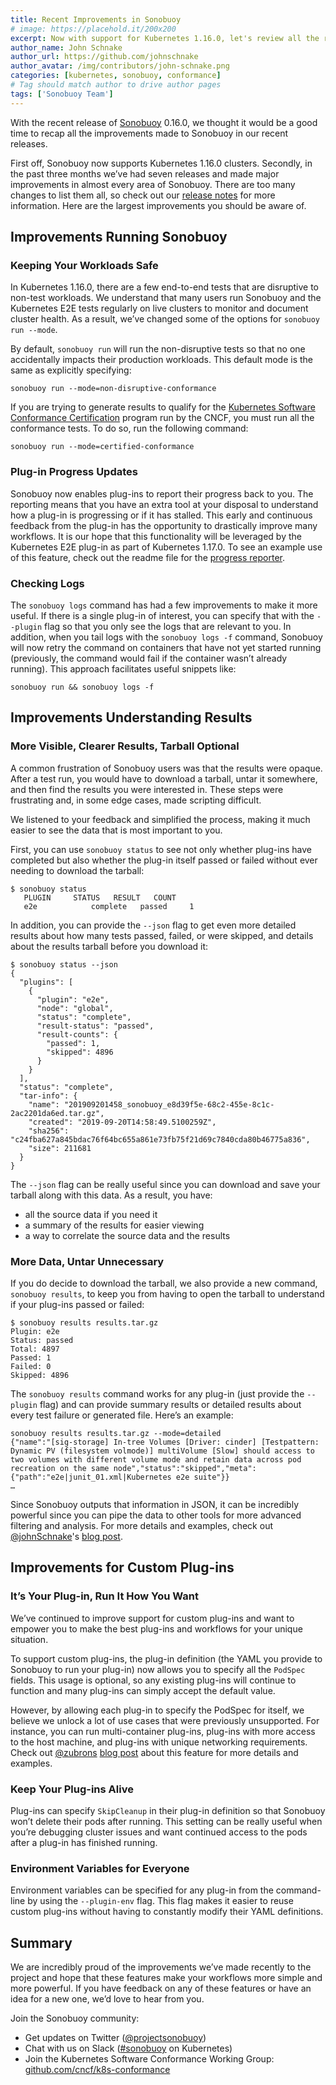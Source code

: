 ```yaml
---
title: Recent Improvements in Sonobuoy
# image: https://placehold.it/200x200
excerpt: Now with support for Kubernetes 1.16.0, let's review all the recent improvements to Sonobuoy.
author_name: John Schnake
author_url: https://github.com/johnschnake
author_avatar: /img/contributors/john-schnake.png
categories: [kubernetes, sonobuoy, conformance]
# Tag should match author to drive author pages
tags: ['Sonobuoy Team']
---
```


With the recent release of [Sonobuoy][github] 0.16.0, we thought it would be a good time to recap all the improvements made to Sonobuoy in our recent releases.

First off, Sonobuoy now supports Kubernetes 1.16.0 clusters.  Secondly, in the past three months we’ve had seven releases and made major improvements in almost every area of Sonobuoy. There are too many changes to list them all, so check out our [release notes][releases] for more information. Here are the largest improvements you should be aware of.

## Improvements Running Sonobuoy
### Keeping Your Workloads Safe
In Kubernetes 1.16.0, there are a few end-to-end tests that are disruptive to non-test workloads. We understand that many users run Sonobuoy and the Kubernetes E2E tests regularly on live clusters to monitor and document cluster health. As a result, we’ve changed some of the options for `sonobuoy run --mode`.

By default, `sonobuoy run` will run the non-disruptive tests so that no one accidentally impacts their production workloads. This default mode is the same as explicitly specifying:

```
sonobuoy run --mode=non-disruptive-conformance
```

If you are trying to generate results to qualify for the [Kubernetes Software
Conformance Certification][cncf] program run by the CNCF, you must run all the conformance tests. To do so, run the following command: 

```
sonobuoy run --mode=certified-conformance
```

### Plug-in Progress Updates
Sonobuoy now enables plug-ins to report their progress back to you. The reporting means that you have an extra tool at your disposal to understand how a plug-in is progressing or if it has stalled. This early and continuous feedback from the plug-in has the opportunity to drastically improve many workflows. It is our hope that this functionality will be leveraged by the Kubernetes E2E plug-in as part of Kubernetes 1.17.0. To see an example use of this feature, check out the readme file for the [progress reporter][progressExample].

### Checking Logs
The `sonobuoy logs` command has had a few improvements to make it more useful. If there is a single plug-in of interest, you can specify that with the `--plugin` flag so that you only see the logs that are relevant to you. In addition, when you tail logs with the `sonobuoy logs -f` command, Sonobuoy will now retry the command on containers that have not yet started running (previously, the command would fail if the container wasn’t already running). This approach facilitates useful snippets like:

```
sonobuoy run && sonobuoy logs -f
```

## Improvements Understanding Results
### More Visible, Clearer Results, Tarball Optional
A common frustration of Sonobuoy users was that the results were opaque. After a test run, you would have to download a tarball, untar it somewhere, and then find the results you were interested in. These steps were frustrating and, in some edge cases, made scripting difficult.

We listened to your feedback and simplified the process, making it much easier to see the data that is most important to you.

First, you can use `sonobuoy status` to see not only whether plug-ins have completed but also whether the plug-in itself passed or failed without ever needing to download the tarball:

```
$ sonobuoy status
   PLUGIN     STATUS   RESULT   COUNT
   e2e            complete   passed     1
```

In addition, you can provide the `--json` flag to get even more detailed results about how many tests passed, failed, or were skipped, and details about the results tarball before you download it:

```
$ sonobuoy status --json
{
  "plugins": [
    {
      "plugin": "e2e",
      "node": "global",
      "status": "complete",
      "result-status": "passed",
      "result-counts": {
        "passed": 1,
        "skipped": 4896
      }
    }
  ],
  "status": "complete",
  "tar-info": {
    "name": "201909201458_sonobuoy_e8d39f5e-68c2-455e-8c1c-2ac2201da6ed.tar.gz",
    "created": "2019-09-20T14:58:49.5100259Z",
    "sha256": "c24fba627a845bdac76f64bc655a861e73fb75f21d69c7840cda80b46775a836",
    "size": 211681
  }
}
```

The `--json` flag can be really useful since you can download and save your tarball along with this data. As a result, you have:

 - all the source data if you need it
 - a summary of the results for easier viewing
 - a way to correlate the source data and the results

### More Data, Untar Unnecessary
If you do decide to download the tarball, we also provide a new command, `sonobuoy results`, to keep you from having to open the tarball to understand if your plug-ins passed or failed:

```
$ sonobuoy results results.tar.gz
Plugin: e2e
Status: passed
Total: 4897
Passed: 1
Failed: 0
Skipped: 4896
```

The `sonobuoy results` command works for any plug-in (just provide the `--plugin` flag) and can provide summary results or detailed results about every test failure or generated file. Here’s an example:

```
sonobuoy results results.tar.gz --mode=detailed
{"name":"[sig-storage] In-tree Volumes [Driver: cinder] [Testpattern: Dynamic PV (filesystem volmode)] multiVolume [Slow] should access to two volumes with different volume mode and retain data across pod recreation on the same node","status":"skipped","meta":{"path":"e2e|junit_01.xml|Kubernetes e2e suite"}}
…
```

Since Sonobuoy outputs that information in JSON, it can be incredibly powerful since you can pipe the data to other tools for more advanced filtering and analysis. For more details and examples, check out [@johnSchnake][schnakeGithub]'s [blog post][resultsBlogPost].

## Improvements for Custom Plug-ins
### It’s Your Plug-in, Run It How You Want
We’ve continued to improve support for custom plug-ins and want to empower you to make the best plug-ins and workflows for your unique situation.

To support custom plug-ins, the plug-in definition (the YAML you provide to Sonobuoy to run your plug-in) now allows you to specify all the `PodSpec` fields. This usage is optional, so any existing plug-ins will continue to function and many plug-ins can simply accept the default value.

However, by allowing each plug-in to specify the PodSpec for itself, we believe we unlock a lot of use cases that were previously unsupported. For instance, you can run multi-container plug-ins, plug-ins with more access to the host machine, and plug-ins with unique networking requirements. Check out [@zubrons][zubronGithub] [blog post][podSpecBlogPost] about this feature for more details and examples.

### Keep Your Plug-ins Alive
Plug-ins can specify `SkipCleanup` in their plug-in definition so that Sonobuoy won’t delete their pods after running. This setting can be really useful when you’re debugging cluster issues and  want continued access to the pods after a plug-in has finished running.

### Environment Variables for Everyone
Environment variables can be specified for any plug-in from the command-line by using the `--plugin-env` flag. This flag makes it easier to reuse custom plug-ins without having to constantly modify their YAML definitions.

## Summary

We are incredibly proud of the improvements we’ve made recently to the project and hope that these features make your workflows more simple and more powerful. If you have feedback on any of these features or have an idea for a new one, we’d love to hear from you.

Join the Sonobuoy community:

- Get updates on Twitter ([@projectsonobuoy][twitter])
- Chat with us on Slack ([#sonobuoy][slack] on Kubernetes)
- Join the Kubernetes Software Conformance Working Group: [github.com/cncf/k8s-conformance][conformance-wg]

[twitter]: https://twitter.com/projectsonobuoy
[slack]: https://kubernetes.slack.com/messages/C6L3G051C
[conformance-wg]: https://github.com/cncf/k8s-conformance
[github]: https://github.com/vmware-tanzu/sonobuoy
[cncf]: https://www.cncf.io/certification/software-conformance/
[schnakeGithub]: https://github.com/johnschnake
[zubronGithub]: https://github.com/zubron
[releases]: https://github.com/vmware-tanzu/sonobuoy/releases
[progressExample]: https://github.com/vmware-tanzu/sonobuoy/tree/master/examples/plugins/progress-reporter
[resultsBlogpost]: https://sonobuoy.io/simplified-results-reporting-with-sonobuoy/
[podSpecBlogPost]: https://sonobuoy.io/customizing-plugin-podspecs/